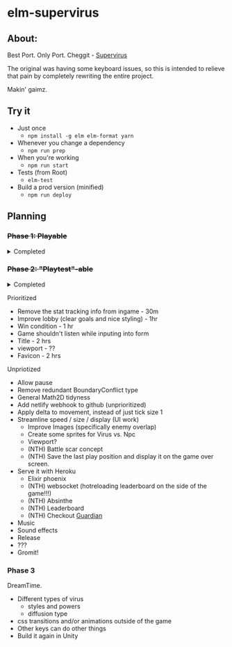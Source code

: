 # elm-supervirus

## About:

Best Port. Only Port.
Cheggit - [Supervirus](http://samgqroberts.com/sylverstudios/games/supervirus/)


The original was having some keyboard issues, so this is intended to relieve that pain by completely rewriting the entire project.

Makin' gaimz.

## Try it

* Just once
  * `npm install -g elm elm-format yarn`
* Whenever you change a dependency
  * `npm run prep`
* When you're working
  * `npm run start`
* Tests (from Root)
  * `elm-test`
* Build a prod version (minified)
  * `npm run deploy`



## Planning

### ~~Phase 1: Playable~~

  <details>
  <summary>Completed</summary>

  * ~~Replace favicon & only page~~
  * ~~Collision detection~~
  * ~~Boundaries~~
  * ~~Scoring~~
  * ~~Smooth borders~~
  * ~~Enemy Movement~~
    * ~~Enemy wall bounce~~
    * ~~random in play~~
    * ~~Enemy random velocity on spawn~~
    * ~~Fuzzy test for enemy movement (within boundary, velocity stays at same abs val)~~
  * ~~Automated Enemy Spawning~~
  * ~~Apply velocity and acceleration to user~~
  * ~~Move the clock into the game.~~
    * ~~If we are in the start state or gameOver state, the clock isn't running~~
    * ~~Subscriptions only apply during Playing state~~
  * ~~Implement Slide with running velocity (tangent projection)~~
  * ~~Improve pacing (user is WAY TOO FAST)~~
  * ~~Deploy with netlify!~~
  * ~~Play tests (private beta (add email address) Sam, RJ, Pete, Dave)~~

  </details>


### ~~Phase 2: "Playtest"-able~~

  <details>
  <summary>Completed</summary>

  * ~~Restart keybind - 1 hr~~
  * ~~Scoring (combo tracking) - 6hrs~~
    * ~~Score tracking from eating~~
    * ~~Metabolism (combo)~~
    * ~~Metabolism indicator (visual, not just words)~~
    * ~~Apply metabolism to acceleration~~
  * ~~Add google analytics - 1 hr~~
  * ~~Scenes~~
    * ~~Lobby (controls & scoring) - 2hrs~~
    * ~~GameOver (stats n' restart) - 1 hr~~
  * Layout
    * ~~AgStudios logo - 1 hr~~
    * ~~Github Link - 1 hr~~
  * ~~Dish sizing~~
    * ~~Larger - 1hr~~
  * ~~Feedback on form submit - 1hr~~

  </details>

Prioritized
* Remove the stat tracking info from ingame - 30m
* Improve lobby (clear goals and nice styling) - 1hr
* Win condition - 1 hr
* Game shouldn't listen while inputing into form
* Title - 2 hrs
* viewport - ??
* Favicon - 2 hrs


 Unpriotized
 * Allow pause
 * Remove redundant BoundaryConflict type
 * General Math2D tidyness
 * Add netlify webhook to github (unprioritized)
 * Apply delta to movement, instead of just tick size 1
 * Streamline speed / size / display (UI work)
   * Improve Images (specifically enemy overlap)
   * Create some sprites for Virus vs. Npc
   * Viewport?
   * (NTH) Battle scar concept
   * (NTH) Save the last play position and display it on the game over screen.
 * Serve it with Heroku
   * Elixir phoenix
   * (NTH) websocket (hotreloading leaderboard on the side of the game!!!)
   * (NTH) Absinthe
   * (NTH) Leaderboard
   * (NTH) Checkout [Guardian](https://github.com/ueberauth/guardian)
 * Music
 * Sound effects
 * Release
 * ???
 * Gromit!


### Phase 3
DreamTime.

* Different types of virus
  * styles and powers
  * diffusion type
* css transitions and/or animations outside of the game
* Other keys can do other things
* Build it again in Unity
